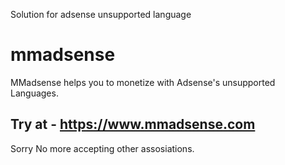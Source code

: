 Solution for adsense unsupported language
# mmadsense
MMadsense helps you to monetize with Adsense's unsupported Languages.<br/>

## Try at - <a href='https://www.mmadsense.com'>https://www.mmadsense.com</a>
Sorry No more accepting other assosiations.
